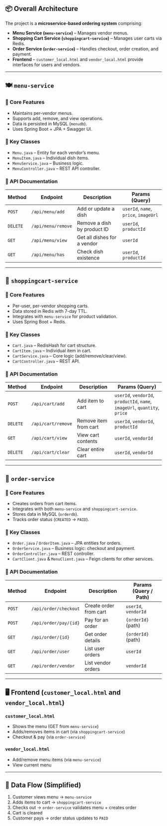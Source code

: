 ## 📦 Overall Architecture

The project is a **microservice-based ordering system** comprising:

- **Menu Service (`menu-service`)** – Manages vendor menus.
- **Shopping Cart Service (`shoppingcart-service`)** – Manages user carts via Redis.
- **Order Service (`order-service`)** – Handles checkout, order creation, and payment.
- **Frontend** – `customer_local.html` and `vendor_local.html` provide interfaces for users and vendors.

------

## 🍽️ `menu-service`

### 🔧 Core Features

- Maintains per-vendor menus.
- Supports add, remove, and view operations.
- Data is persisted in MySQL (`menudb`).
- Uses Spring Boot + JPA + Swagger UI.

### 📄 Key Classes

- `Menu.java` – Entity for each vendor’s menu.
- `MenuItem.java` – Individual dish items.
- `MenuService.java` – Business logic.
- `MenuController.java` – REST API controller.

### 📑 API Documentation

| Method   | Endpoint           | Description                 | Params (Query)                        |
| -------- | ------------------ | --------------------------- | ------------------------------------- |
| `POST`   | `/api/menu/add`    | Add or update a dish        | `userId`, `name`, `price`, `imageUrl` |
| `DELETE` | `/api/menu/remove` | Remove a dish by product ID | `userId`, `productId`                 |
| `GET`    | `/api/menu/view`   | Get all dishes for a vendor | `userId`                              |
| `GET`    | `/api/menu/has`    | Check dish existence        | `userId`, `productId`                 |

------

## 🛒 `shoppingcart-service`

### 🔧 Core Features

- Per-user, per-vendor shopping carts.
- Data stored in Redis with 7-day TTL.
- Integrates with `menu-service` for product validation.
- Uses Spring Boot + Redis.

### 📄 Key Classes

- `Cart.java` – RedisHash for cart structure.
- `CartItem.java` – Individual item in cart.
- `CartService.java` – Core logic (add/remove/clear/view).
- `CartController.java` – REST API.

### 📑 API Documentation

| Method   | Endpoint           | Description           | Params (Query)                                               |
| -------- | ------------------ | --------------------- | ------------------------------------------------------------ |
| `POST`   | `/api/cart/add`    | Add item to cart      | `userId`, `vendorId`, `productId`, `name`, `imageUrl`, `quantity`, `price` |
| `DELETE` | `/api/cart/remove` | Remove item from cart | `userId`, `vendorId`, `productId`                            |
| `GET`    | `/api/cart/view`   | View cart contents    | `userId`, `vendorId`                                         |
| `DELETE` | `/api/cart/clear`  | Clear entire cart     | `userId`, `vendorId`                                         |

------

## 🧾 `order-service`

### 🔧 Core Features

- Creates orders from cart items.
- Integrates with both `menu-service` and `shoppingcart-service`.
- Stores data in MySQL (`orderdb`).
- Tracks order status (`CREATED` → `PAID`).

### 📄 Key Classes

- `Order.java` / `OrderItem.java` – JPA entities for orders.
- `OrderService.java` – Business logic: checkout and payment.
- `OrderController.java` – REST controller.
- `CartClient.java` & `MenuClient.java` – Feign clients for other services.

### 📑 API Documentation

| Method | Endpoint              | Description            | Params (Query / Path) |
| ------ | --------------------- | ---------------------- | --------------------- |
| `POST` | `/api/order/checkout` | Create order from cart | `userId`, `vendorId`  |
| `POST` | `/api/order/pay/{id}` | Pay for an order       | `{orderId}` (path)    |
| `GET`  | `/api/order/{id}`     | Get order details      | `{orderId}` (path)    |
| `GET`  | `/api/order/user`     | List user orders       | `userId`              |
| `GET`  | `/api/order/vendor`   | List vendor orders     | `vendorId`            |

------

## 🖥️ Frontend (`customer_local.html` and `vendor_local.html`)

### `customer_local.html`

- Shows the menu (GET from `menu-service`)
- Adds/removes items in cart (via `shoppingcart-service`)
- Checkout & pay (via `order-service`)

### `vendor_local.html`

- Add/remove menu items (via `menu-service`)
- View current menu

------

## 🔄 Data Flow (Simplified)

1. Customer views menu → `menu-service`
2. Adds items to cart → `shoppingcart-service`
3. Checks out → `order-service` validates menu + creates order
4. Cart is cleared
5. Customer pays → order status updates to `PAID`


